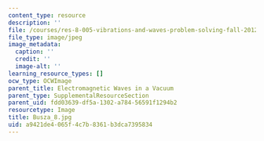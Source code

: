 ```yaml
---
content_type: resource
description: ''
file: /courses/res-8-005-vibrations-and-waves-problem-solving-fall-2012/a9421de4065f4c7b8361b3dca7395834_Busza_8.jpg
file_type: image/jpeg
image_metadata:
  caption: ''
  credit: ''
  image-alt: ''
learning_resource_types: []
ocw_type: OCWImage
parent_title: Electromagnetic Waves in a Vacuum
parent_type: SupplementalResourceSection
parent_uid: fdd03639-df5a-1302-a784-56591f1294b2
resourcetype: Image
title: Busza_8.jpg
uid: a9421de4-065f-4c7b-8361-b3dca7395834
---
```

